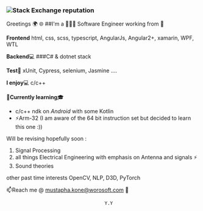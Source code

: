 ### ![Stack Exchange reputation](https://img.shields.io/stackexchange/stackoverflow/r/3956287?order=desc&sort=reputation?style=plastic)

Greetings :earth_africa: :globe_with_meridians:
##I'm a 👨🏿‍💻 Software Engineer working from 🏡

**Frontend**
html, css, scss, typescript, AngularJs, Angular2+,
xamarin, WPF, WTL



**Backend**:computer:
###C#  & dotnet stack

**Test**🧪
xUnit, Cypress, selenium, Jasmine ....

**I enjoy**:computer:
c/c++

**🌱Currently learning**:mortar_board:

* c/c++ ndk on _Android_ with some Kotlin
* ⚡Arm-32 (I am aware of the 64 bit instruction set but decided to learn this one :))




Will be revising hopefully soon :
1. Signal Processing
2. all things Electrical Engineering with emphasis on Antenna and signals ⚡
3. Sound theories

other past time interests
OpenCV, NLP, D3D, PyTorch

📫Reach me @ mustapha.kone@worosoft.com :e-mail:

                                        Y.Y
